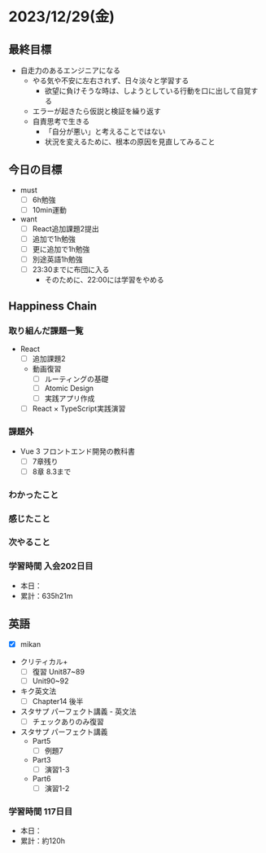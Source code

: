 # 2023/12/29(金)

## 最終目標

- 自走力のあるエンジニアになる
  - やる気や不安に左右されず、日々淡々と学習する
    - 欲望に負けそうな時は、しようとしている行動を口に出して自覚する
  - エラーが起きたら仮説と検証を繰り返す
  - 自責思考で生きる
    - 「自分が悪い」と考えることではない
    - 状況を変えるために、根本の原因を見直してみること

## 今日の目標

- must
  - [ ] 6h勉強
  - [ ] 10min運動

- want
  - [ ] React追加課題2提出
  - [ ] 追加で1h勉強
  - [ ] 更に追加で1h勉強
  - [ ] 別途英語1h勉強
  - [ ] 23:30までに布団に入る
    - そのために、22:00には学習をやめる

## Happiness Chain

### 取り組んだ課題一覧

- React
  - [ ] 追加課題2
  - 動画復習
    - [ ] ルーティングの基礎
    - [ ] Atomic Design
    - [ ] 実践アプリ作成
  - [ ] React × TypeScript実践演習

### 課題外

- Vue 3 フロントエンド開発の教科書
  - [ ] 7章残り
  - [ ] 8章 8.3まで

### わかったこと

### 感じたこと

### 次やること

### 学習時間 入会202日目

- 本日：
- 累計：635h21m

## 英語

- [x] mikan
- クリティカル+
  - [ ] 復習 Unit87~89
  - [ ] Unit90~92

- キク英文法
  - [ ] Chapter14 後半

- スタサプ パーフェクト講義 - 英文法
  - [ ] チェックありのみ復習
- スタサプ パーフェクト講義
  - Part5
    - [ ] 例題7
  - Part3
    - [ ] 演習1-3
  - Part6
    - [ ] 演習1-2

### 学習時間 117日目

- 本日：
- 累計：約120h
